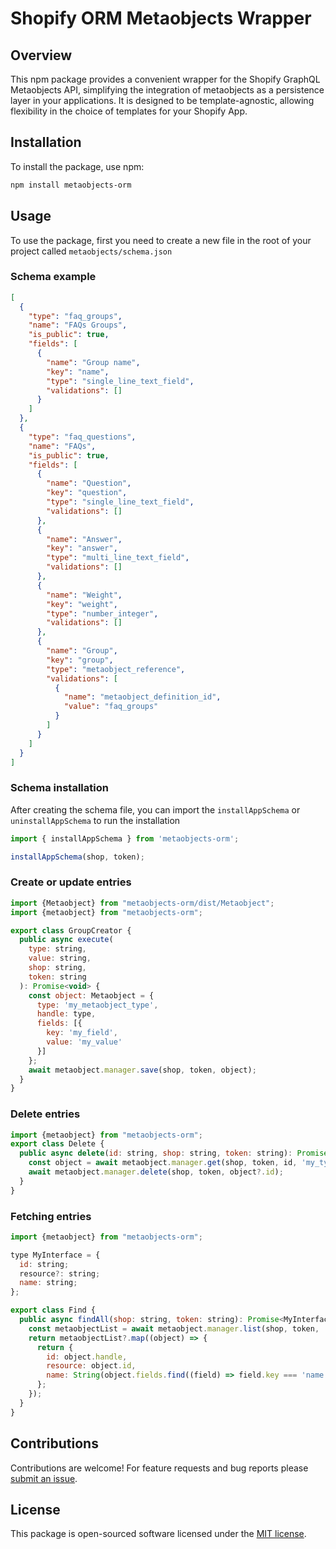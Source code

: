 # Shopify ORM Metaobjects Wrapper

## Overview

This npm package provides a convenient wrapper for the Shopify GraphQL Metaobjects API, simplifying the integration of metaobjects as a persistence layer in your applications. It is designed to be template-agnostic, allowing flexibility in the choice of templates for your Shopify App.

## Installation

To install the package, use npm:

```bash
npm install metaobjects-orm
```

## Usage

To use the package, first you need to create a new file in the root of your project called `metaobjects/schema.json`

### Schema example

```json
[
  {
    "type": "faq_groups",
    "name": "FAQs Groups",
    "is_public": true,
    "fields": [
      {
        "name": "Group name",
        "key": "name",
        "type": "single_line_text_field",
        "validations": []
      }
    ]
  },
  {
    "type": "faq_questions",
    "name": "FAQs",
    "is_public": true,
    "fields": [
      {
        "name": "Question",
        "key": "question",
        "type": "single_line_text_field",
        "validations": []
      },
      {
        "name": "Answer",
        "key": "answer",
        "type": "multi_line_text_field",
        "validations": []
      },
      {
        "name": "Weight",
        "key": "weight",
        "type": "number_integer",
        "validations": []
      },
      {
        "name": "Group",
        "key": "group",
        "type": "metaobject_reference",
        "validations": [
          {
            "name": "metaobject_definition_id",
            "value": "faq_groups"
          }
        ]
      }
    ]
  }
]

```

### Schema installation

After creating the schema file, you can import the `installAppSchema` or `uninstallAppSchema` to run the installation

  ```javascript
  import { installAppSchema } from 'metaobjects-orm';

  installAppSchema(shop, token);
  ```

### Create or update entries
```javascript
import {Metaobject} from "metaobjects-orm/dist/Metaobject";
import {metaobject} from "metaobjects-orm";

export class GroupCreator {
  public async execute(
    type: string,
    value: string,
    shop: string,
    token: string
  ): Promise<void> {
    const object: Metaobject = {
      type: 'my_metaobject_type',
      handle: type,
      fields: [{
        key: 'my_field',
        value: 'my_value'
      }]
    };
    await metaobject.manager.save(shop, token, object);
  }
}
```

### Delete entries
```javascript
import {metaobject} from "metaobjects-orm";
export class Delete {
  public async delete(id: string, shop: string, token: string): Promise<void> {
    const object = await metaobject.manager.get(shop, token, id, 'my_type');
    await metaobject.manager.delete(shop, token, object?.id);
  }
}
```

### Fetching entries
```javascript
import {metaobject} from "metaobjects-orm";

type MyInterface = {
  id: string;
  resource?: string;
  name: string;
};

export class Find {
  public async findAll(shop: string, token: string): Promise<MyInterface[]> {
    const metaobjectList = await metaobject.manager.list(shop, token, 'my_type');
    return metaobjectList?.map((object) => {
      return {
        id: object.handle,
        resource: object.id,
        name: String(object.fields.find((field) => field.key === 'name')?.value) ?? ''
      };
    });
  }
}

```

## Contributions

Contributions are welcome! For feature requests and bug reports please [submit an issue](https://github.com/ShopyOs/metaobjects-orm/issues).

## License

This package is open-sourced software licensed under the [MIT license](https://opensource.org/licenses/MIT).
